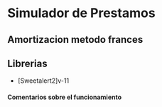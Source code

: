 # Simulador de Prestamos
## Amortizacion metodo frances
## Librerias
 - [Sweetalert2]v-11

#### Comentarios sobre el funcionamiento
